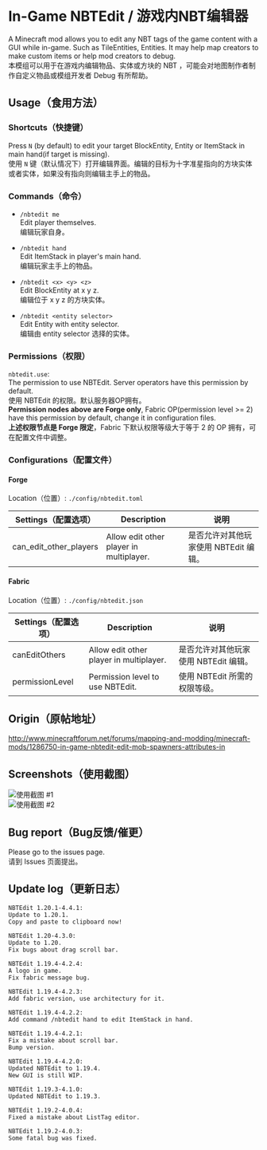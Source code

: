 # In-Game NBTEdit / 游戏内NBT编辑器
A Minecraft mod allows you to edit any NBT tags of the game content with a GUI while in-game. Such as TileEntities, Entities. It may help map creators to make custom items or help mod creators to debug.  
本模组可以用于在游戏内编辑物品、实体或方块的 NBT ，可能会对地图制作者制作自定义物品或模组开发者 Debug 有所帮助。

## Usage（食用方法）

### Shortcuts（快捷键）
Press `N` (by default) to edit your target BlockEntity, Entity or ItemStack in main hand(if target is missing).  
使用 `N` 键（默认情况下）打开编辑界面。编辑的目标为十字准星指向的方块实体或者实体，如果没有指向则编辑主手上的物品。  

### Commands（命令）

- `/nbtedit me`  
Edit player themselves.  
编辑玩家自身。

- `/nbtedit hand`  
Edit ItemStack in player's main hand.  
编辑玩家主手上的物品。

- `/nbtedit <x> <y> <z>`  
Edit BlockEntity at x y z.  
编辑位于 x y z 的方块实体。

- `/nbtedit <entity selector>`  
Edit Entity with entity selector.  
编辑由 entity selector 选择的实体。

### Permissions（权限）
`nbtedit.use`:  
The permission to use NBTEdit. Server operators have this permission by default.  
使用 NBTEdit 的权限。默认服务器OP拥有。  
**Permission nodes above are Forge only**, Fabric OP(permission level >= 2) have this permission by default, change it in configuration files.  
**上述权限节点是 Forge 限定**，Fabric 下默认权限等级大于等于 2 的 OP 拥有，可在配置文件中调整。

### Configurations（配置文件）

#### Forge
Location（位置）: `./config/nbtedit.toml`

| Settings（配置选项）         | Description                             | 说明                      |
|------------------------|-----------------------------------------|-------------------------|
| can_edit_other_players | Allow edit other player in multiplayer. | 是否允许对其他玩家使用 NBTEdit 编辑。 |

#### Fabric
Location（位置）: `./config/nbtedit.json`

| Settings（配置选项）  | Description                             | 说明                      |
|-----------------|-----------------------------------------|-------------------------|
| canEditOthers   | Allow edit other player in multiplayer. | 是否允许对其他玩家使用 NBTEdit 编辑。 |
| permissionLevel | Permission level to use NBTEdit.        | 使用 NBTEdit 所需的权限等级。     |

## Origin（原帖地址） 
http://www.minecraftforum.net/forums/mapping-and-modding/minecraft-mods/1286750-in-game-nbtedit-edit-mob-spawners-attributes-in

## Screenshots（使用截图）
![使用截图 #1](https://github.com/qyl27/NBTEdit/raw/1.20/img/2.png)  
![使用截图 #2](https://github.com/qyl27/NBTEdit/raw/1.20/img/3.png)

## Bug report（Bug反馈/催更）
Please go to the issues page.  
请到 Issues 页面提出。

## Update log（更新日志）
```
NBTEdit 1.20.1-4.4.1:
Update to 1.20.1.
Copy and paste to clipboard now!

NBTEdit 1.20-4.3.0:
Update to 1.20.
Fix bugs about drag scroll bar.

NBTEdit 1.19.4-4.2.4:
A logo in game.
Fix fabric message bug.

NBTEdit 1.19.4-4.2.3:
Add fabric version, use architectury for it.

NBTEdit 1.19.4-4.2.2:
Add command /nbtedit hand to edit ItemStack in hand.

NBTEdit 1.19.4-4.2.1:
Fix a mistake about scroll bar.
Bump version.

NBTEdit 1.19.4-4.2.0:
Updated NBTEdit to 1.19.4.
New GUI is still WIP.

NBTEdit 1.19.3-4.1.0:
Updated NBTEdit to 1.19.3.

NBTEdit 1.19.2-4.0.4:
Fixed a mistake about ListTag editor.

NBTEdit 1.19.2-4.0.3:
Some fatal bug was fixed.
```

